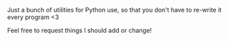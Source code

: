 Just a bunch of utilities for Python use, so that you don't have to re-write it every program <3

Feel free to request things I should add or change!
